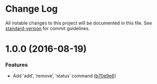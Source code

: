 # Change Log

All notable changes to this project will be documented in this file. See [standard-version](https://github.com/conventional-changelog/standard-version) for commit guidelines.

<a name="1.0.0"></a>

# 1.0.0 (2016-08-19)

### Features

- Add ‘add’, ‘remove’, ‘status’ command ([b70e9e6](https://github.com/uetchy/git-account/commit/b70e9e6))
